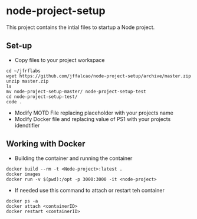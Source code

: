 # node-project-setup

This project contains the intial files to startup a Node project.

## Set-up

- Copy files to your project workspace
```
cd ~/jfrflabs
wget https://github.com/jffalcao/node-project-setup/archive/master.zip
unzip master.zip
ls 
mv node-project-setup-master/ node-project-setup-test
cd node-project-setup-test/
code .
```
- Modify MOTD File replacing placeholder with your projects name
- Modify Docker file and replacing value of PS1 with your projects idendtifier

## Working with Docker

- Building the container and running the container
```
docker build --rm -t <Node-project>:latest .
docker images
docker run -v $(pwd):/opt -p 3000:3000 -it <node-project>
```
- If needed use this command to attach or restart teh container
```
docker ps -a
docker attach <containerID>
docker restart <containerID>
```


